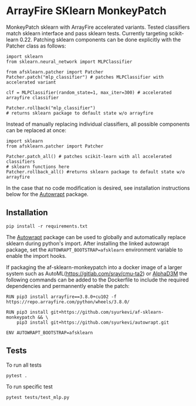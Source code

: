 # ArrayFire SKlearn MonkeyPatch

MonkeyPatch sklearn with ArrayFire accelerated variants. Tested classifiers match sklearn interface and pass sklearn tests. Currently targeting scikit-learn 0.22.
Patching sklearn components can be done explicitly with the Patcher class as follows:
```
import sklearn
from sklearn.neural_network import MLPClassifier

from afsklearn.patcher import Patcher
Patcher.patch("mlp_classifier") # patches MLPClassifier with accelerated variant

clf = MLPClassifier(random_state=1, max_iter=300) # accelerated arrayfire classifier

Patcher.rollback("mlp_classifier")
# returns sklearn package to default state w/o arrayfire
```
Instead of manually replacing individual classifiers, all possible components can be replaced at once:
```
import sklearn
from afsklearn.patcher import Patcher

Patcher.patch_all() # patches scikit-learn with all accelerated classifiers
# sklearn functions here
Patcher.rollback_all() #returns sklearn package to default state w/o arrayfire
```
In the case that no code modification is desired, see installation instructions below for the [Autowrapt](https://github.com/syurkevi/autowrapt) package.

## Installation

```console
pip install -r requirements.txt
```
The [Autowrapt](https://github.com/syurkevi/autowrapt) package can be used to globally and automatically replace sklearn during python's import. After installing the linked autowrapt package, set the `AUTOWRAPT_BOOTSTRAP=afsklearn` environment variable to enable the import hooks.

If packaging the af-sklearn-monkeypatch into a docker image of a larger system such as AutoML(https://gitlab.com/sray/cmu-ta2) or [AlphaD3M](https://gitlab.com/ViDA-NYU/d3m/alphad3m) the following commands can be added to the Dockerfile to include the required dependencies and permannently enable the patch:
```
RUN pip3 install arrayfire==3.8.0+cu102 -f https://repo.arrayfire.com/python/wheels/3.8.0/

RUN pip3 install git+https://github.com/syurkevi/af-sklearn-monkeypatch && \
    pip3 install git+https://github.com/syurkevi/autowrapt.git

ENV AUTOWRAPT_BOOTSTRAP=afsklearn
```

## Tests

To run all tests

```console
pytest .
```

To run specific test

```console
pytest tests/test_mlp.py
```
